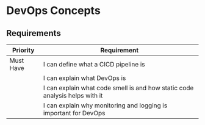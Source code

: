 # DevOps Concepts

## Requirements

| Priority     | Requirement                                                                                               |
|--------------|-----------------------------------------------------------------------------------------------------------|
| Must Have    | I can define what a CICD pipeline is                                                                      |
|     | I can explain what DevOps is                                                                             |
|     | I can explain what code smell is and how static code analysis helps with it                                |
|     | I can explain why monitoring and logging is important for DevOps                                          |